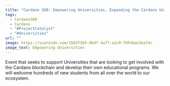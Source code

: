 ```yaml
---
title: "Cardano 360: Empowering Universities, Expanding the Cardano Universe."
tags:
  - Cardano360
  - Cardano
  - "#ProjectCatalyst"
  - "#Universities"
url: ""
image: https://ucarecdn.com/1563f3b5-8b47-4a77-a1c9-f9febae3ea74/
image_text: Empowering Universities
---
```


Event that seeks to support Universities that are looking to get involved with the Cardano blockchain and develop their own educational programs. We will welcome hundreds of new students from all over the world to our ecosystem.
